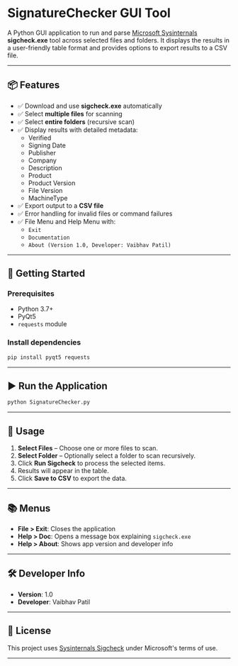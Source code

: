 # SignatureChecker GUI Tool

A Python GUI application to run and parse [Microsoft Sysinternals](https://learn.microsoft.com/en-us/sysinternals/downloads/sigcheck) **sigcheck.exe** tool across selected files and folders. It displays the results in a user-friendly table format and provides options to export results to a CSV file.

---

## 📦 Features

- ✅ Download and use **sigcheck.exe** automatically
- ✅ Select **multiple files** for scanning
- ✅ Select **entire folders** (recursive scan)
- ✅ Display results with detailed metadata:
  - Verified
  - Signing Date
  - Publisher
  - Company
  - Description
  - Product
  - Product Version
  - File Version
  - MachineType
- ✅ Export output to a **CSV file**
- ✅ Error handling for invalid files or command failures
- ✅ File Menu and Help Menu with:
  - `Exit`
  - `Documentation`
  - `About (Version 1.0, Developer: Vaibhav Patil)`

---

## 🚀 Getting Started

### Prerequisites

- Python 3.7+
- PyQt5
- `requests` module

### Install dependencies

```bash
pip install pyqt5 requests
```

---

## ▶️ Run the Application

```bash
python SignatureChecker.py
```

---

## 📁 Usage

1. **Select Files** – Choose one or more files to scan.
2. **Select Folder** – Optionally select a folder to scan recursively.
3. Click **Run Sigcheck** to process the selected items.
4. Results will appear in the table.
5. Click **Save to CSV** to export the data.

---

## 📚 Menus

- **File > Exit**: Closes the application
- **Help > Doc**: Opens a message box explaining `sigcheck.exe`
- **Help > About**: Shows app version and developer info

---

## 🛠 Developer Info

- **Version**: 1.0  
- **Developer**: Vaibhav Patil

---

## 📜 License

This project uses [Sysinternals Sigcheck](https://learn.microsoft.com/en-us/sysinternals/downloads/sigcheck) under Microsoft's terms of use.

---
